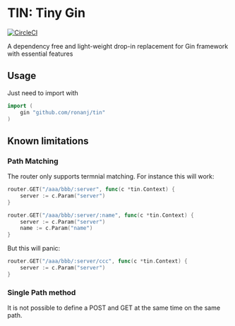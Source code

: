 
# TIN: Tiny Gin

[![CircleCI](https://circleci.com/gh/ronanj/tin.svg?style=svg)](https://app.circleci.com/pipelines/github/ronanj/tin)


A dependency free and light-weight drop-in replacement for Gin framework with essential features

## Usage

Just need to import with 

``` go
import (
	gin "github.com/ronanj/tin"
)
```

## Known limitations

### Path Matching

The router only supports termnial matching. For instance this will work:

```go
router.GET("/aaa/bbb/:server", func(c *tin.Context) {
	server := c.Param("server")
}

router.GET("/aaa/bbb/:server/:name", func(c *tin.Context) {
	server := c.Param("server")
	name := c.Param("name")
}
```

But this will panic:

```go
router.GET("/aaa/bbb/:server/ccc", func(c *tin.Context) {
	server := c.Param("server")
}
```

### Single Path method

It is not possible to define a POST and GET at the same time on the same path.

